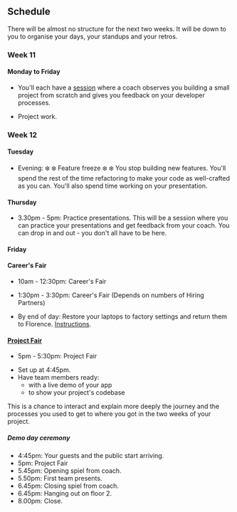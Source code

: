 ## Schedule

There will be almost no structure for the next two weeks.  It will be down to you to organise your days, your standups and your retros.

### Week 11

#### Monday to Friday

* You'll each have a [session](../../pills/coach_developer_observation.md) where a coach observes you building a small project from scratch and gives you feedback on your developer processes.

* Project work.

### Week 12

#### Tuesday

* Evening: :snowflake: :snowflake: Feature freeze :snowflake: :snowflake: You stop building new features.  You'll spend the rest of the time refactoring to make your code as well-crafted as you can.  You'll also spend time working on your presentation.

#### Thursday

* 3.30pm - 5pm: Practice presentations. This will be a session where you can practice your presentations and get feedback from your coach.  You can drop in and out - you don't all have to be here.

#### Friday

#### Career's Fair

* 10am - 12:30pm: Career's Fair
* 1:30pm - 3:30pm: Career's Fair (Depends on numbers of Hiring Partners)

* By end of day: Restore your laptops to factory settings and return them to Florence.  [Instructions](https://github.com/makersacademy/course/blob/master/pills/returning_your_makers_laptop.md).

#### [Project Fair](https://github.com/makersacademy/course/blob/master/pills/project_fair.md)

* 5pm - 5:30pm: Project Fair
- Set up at 4:45pm.
- Have team members ready:
  - with a live demo of your app
  - to show your project's codebase

This is a chance to interact and explain more deeply the journey and the processes you used to get to where you got in the two weeks of your project.

##### Demo day ceremony

* 4:45pm: Your guests and the public start arriving.
* 5pm: Project Fair
* 5.45pm: Opening spiel from coach.
* 5.50pm: First team presents.
* 6.45pm: Closing spiel from coach.
* 6.45pm: Hanging out on floor 2.
* 8.00pm: Close.
